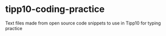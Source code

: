 # tipp10-coding-practice
Text files made from open source code snippets to use in Tipp10 for typing practice
